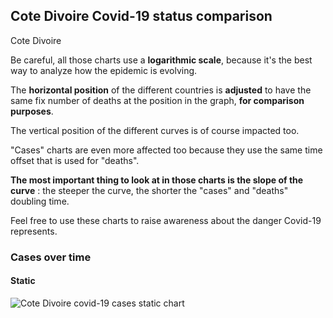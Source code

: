 ## Cote Divoire Covid-19 status comparison 

Cote Divoire



Be careful, all those charts use a **logarithmic scale**, because it's the best way to analyze how the epidemic is evolving.
 
The **horizontal position** of the different countries is **adjusted** to have the same fix number of deaths at the position in the graph, **for comparison purposes**.

The vertical position of the different curves is of course impacted too.

"Cases" charts are even more affected too because they use the same time offset that is used for "deaths".

**The most important thing to look at in those charts is the slope of the curve** : the steeper the curve, the shorter the "cases" and "deaths" doubling time.

Feel free to use these charts to raise awareness about the danger Covid-19 represents. 


 
### Cases over time
 
#### Static
![Cote Divoire covid-19 cases static chart](https://raw.githubusercontent.com/madlag/coronavirus_study/master/notebooks/graphs/2020-03-25/countries/Cote_Divoire/2020-03-25_Cote_Divoire_cases.png "Cote Divoire covid-19 cases static chart")   

